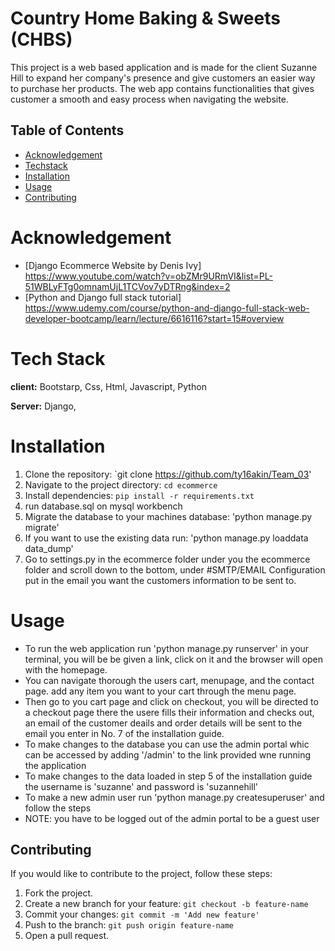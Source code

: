 # Country Home Baking & Sweets (CHBS)

This project is a web based application and is made for the client Suzanne Hill to expand her company's presence and give customers an easier way to 
purchase her products. The web app contains functionalities that gives customer a smooth and easy process when navigating the website.

## Table of Contents

- [Acknowledgement](#acknowledgement)
- [Techstack](#techstack)
- [Installation](#installation)
- [Usage](#usage)
- [Contributing](#contributing)

# Acknowledgement

- [Django Ecommerce Website by Denis Ivy] https://www.youtube.com/watch?v=obZMr9URmVI&list=PL-51WBLyFTg0omnamUjL1TCVov7yDTRng&index=2
- [Python and Django full stack tutorial] https://www.udemy.com/course/python-and-django-full-stack-web-developer-bootcamp/learn/lecture/6616116?start=15#overview

# Tech Stack

**client:** Bootstarp, Css, Html, Javascript, Python

**Server:** Django, 

# Installation

1. Clone the repository: `git clone https://github.com/ty16akin/Team_03'
2. Navigate to the project directory: `cd ecommerce`
3. Install dependencies: `pip install -r requirements.txt`
4. run database.sql on mysql workbench
5. Migrate the database to your machines database: 'python manage.py migrate'
6. If you want to use the existing data run: 'python manage.py loaddata data_dump'
7. Go to settings.py in the ecommerce folder under you the ecommerce folder and scroll down to the bottom, under #SMTP/EMAIL Configuration put in the email you want the customers information to be sent to. 

# Usage

- To run the web application run 'python manage.py runserver' in your terminal, you will be be given a link, 
click on it and the browser will open with the homepage.
- You can navigate thorough the users cart, menupage, and the contact page. add any item you want to your cart through the menu page.
- Then go to you cart page and click on checkout, you will be directed to a checkout page there the usere fills their information and checks out, 
an email of the customer deails and order details will be sent to the email you enter in No. 7 of the installation guide.
- To make changes to the database you can use the admin portal whic can be accessed by adding '/admin' to the link provided wne running the application
- To make changes to the data loaded in step 5 of the installation guide the username is 'suzanne' and password is 'suzannehill'
- To make a new admin user  run 'python manage.py createsuperuser' and follow the steps
- NOTE: you have to be logged out of the admin portal to be a guest user

## Contributing

If you would like to contribute to the project, follow these steps:

1. Fork the project.
2. Create a new branch for your feature: `git checkout -b feature-name`
3. Commit your changes: `git commit -m 'Add new feature'`
4. Push to the branch: `git push origin feature-name`
5. Open a pull request.



  